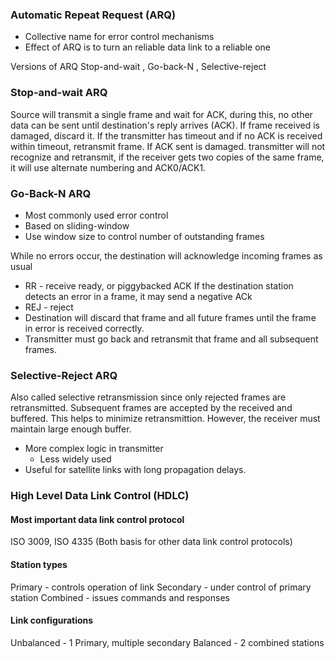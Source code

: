 ### Automatic Repeat Request (ARQ)
* Collective name for error control mechanisms
* Effect of ARQ is to turn an reliable data link to a reliable one

Versions of ARQ
Stop-and-wait , Go-back-N ,  Selective-reject

### Stop-and-wait ARQ
Source will transmit a single frame and wait for ACK, during this, no other data can be sent until destination's reply arrives (ACK). If frame received is damaged, discard it. If the transmitter has timeout and if no ACK is received within timeout, retransmit frame. If ACK sent is damaged. transmitter will not recognize and retransmit, if the receiver gets two copies of the same frame, it will use alternate numbering and ACK0/ACK1.

### Go-Back-N ARQ
* Most commonly used error control
* Based on sliding-window
* Use window size to control number of outstanding frames

While no errors occur, the destination will acknowledge incoming frames as usual
  * RR - receive ready, or piggybacked ACK
If the destination station detects an error in a frame, it may send a negative ACk
  * REJ - reject
  * Destination will discard that frame and all future frames until the frame in error is received correctly.
  * Transmitter must go back and retransmit that frame and all subsequent frames.
### Selective-Reject ARQ
Also called selective retransmission since only rejected frames are retransmitted. Subsequent frames are accepted by the received and buffered. This helps to minimize retransmittion. However, the receiver must maintain large enough buffer.
* More complex logic in transmitter
  * Less widely used
* Useful for satellite links with long propagation delays.

### High Level Data Link Control (HDLC)
#### Most important data link control protocol

ISO 3009, ISO 4335 (Both basis for other data link control protocols)
#### Station types

Primary - controls operation of link
Secondary - under control of primary station
Combined - issues commands and responses

#### Link configurations

Unbalanced - 1 Primary, multiple secondary
Balanced - 2 combined stations
